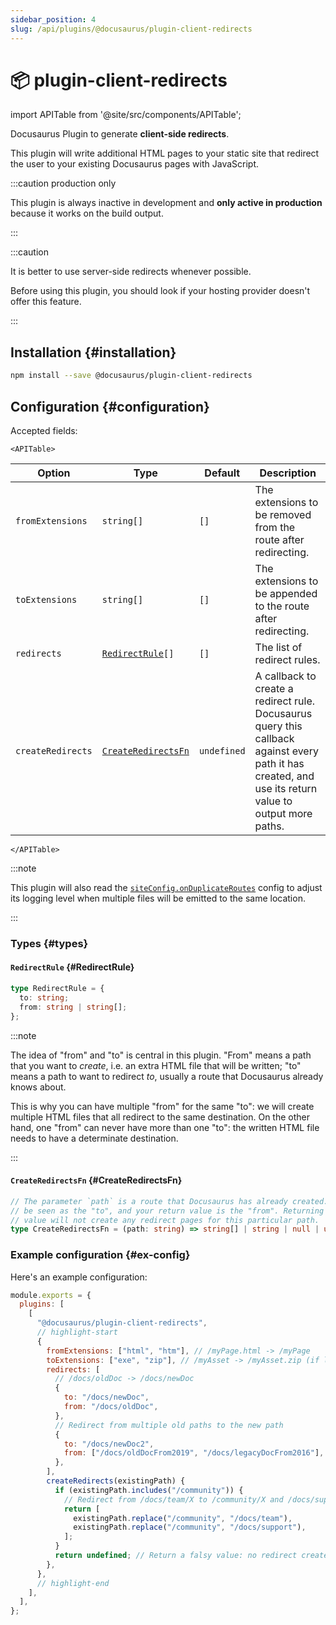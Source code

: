 ```yaml
---
sidebar_position: 4
slug: /api/plugins/@docusaurus/plugin-client-redirects
---
```


# 📦 plugin-client-redirects

import APITable from '@site/src/components/APITable';

Docusaurus Plugin to generate **client-side redirects**.

This plugin will write additional HTML pages to your static site that redirect the user to your existing Docusaurus pages with JavaScript.

:::caution production only

This plugin is always inactive in development and **only active in production** because it works on the build output.

:::

:::caution

It is better to use server-side redirects whenever possible.

Before using this plugin, you should look if your hosting provider doesn't offer this feature.

:::

## Installation {#installation}

```bash npm2yarn
npm install --save @docusaurus/plugin-client-redirects
```

## Configuration {#configuration}

Accepted fields:

```mdx-code-block
<APITable>
```

| Option            | Type                                                            | Default     | Description                                                                                                                                            |
| ----------------- | --------------------------------------------------------------- | ----------- | ------------------------------------------------------------------------------------------------------------------------------------------------------ |
| `fromExtensions`  | `string[]`                                                      | `[]`        | The extensions to be removed from the route after redirecting.                                                                                         |
| `toExtensions`    | `string[]`                                                      | `[]`        | The extensions to be appended to the route after redirecting.                                                                                          |
| `redirects`       | <code><a href="#RedirectRule">RedirectRule</a>[]</code>         | `[]`        | The list of redirect rules.                                                                                                                            |
| `createRedirects` | <code><a href="#CreateRedirectsFn">CreateRedirectsFn</a></code> | `undefined` | A callback to create a redirect rule. Docusaurus query this callback against every path it has created, and use its return value to output more paths. |

```mdx-code-block
</APITable>
```

:::note

This plugin will also read the [`siteConfig.onDuplicateRoutes`](docs/api/docusaurus.config.js.md#onDuplicateRoutes) config to adjust its logging level when multiple files will be emitted to the same location.

:::

### Types {#types}

#### `RedirectRule` {#RedirectRule}

```ts
type RedirectRule = {
  to: string;
  from: string | string[];
};
```

:::note

The idea of "from" and "to" is central in this plugin. "From" means a path that you want to _create_, i.e. an extra HTML file that will be written; "to" means a path to want to redirect _to_, usually a route that Docusaurus already knows about.

This is why you can have multiple "from" for the same "to": we will create multiple HTML files that all redirect to the same destination. On the other hand, one "from" can never have more than one "to": the written HTML file needs to have a determinate destination.

:::

#### `CreateRedirectsFn` {#CreateRedirectsFn}

```ts
// The parameter `path` is a route that Docusaurus has already created. It can
// be seen as the "to", and your return value is the "from". Returning a falsy
// value will not create any redirect pages for this particular path.
type CreateRedirectsFn = (path: string) => string[] | string | null | undefined;
```

### Example configuration {#ex-config}

Here's an example configuration:

```js title="docusaurus.config.js"
module.exports = {
  plugins: [
    [
      "@docusaurus/plugin-client-redirects",
      // highlight-start
      {
        fromExtensions: ["html", "htm"], // /myPage.html -> /myPage
        toExtensions: ["exe", "zip"], // /myAsset -> /myAsset.zip (if latter exists)
        redirects: [
          // /docs/oldDoc -> /docs/newDoc
          {
            to: "/docs/newDoc",
            from: "/docs/oldDoc",
          },
          // Redirect from multiple old paths to the new path
          {
            to: "/docs/newDoc2",
            from: ["/docs/oldDocFrom2019", "/docs/legacyDocFrom2016"],
          },
        ],
        createRedirects(existingPath) {
          if (existingPath.includes("/community")) {
            // Redirect from /docs/team/X to /community/X and /docs/support/X to /community/X
            return [
              existingPath.replace("/community", "/docs/team"),
              existingPath.replace("/community", "/docs/support"),
            ];
          }
          return undefined; // Return a falsy value: no redirect created
        },
      },
      // highlight-end
    ],
  ],
};
```
